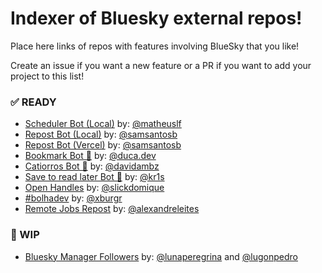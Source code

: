 # Indexer of Bluesky external repos!

Place here links of repos with features involving BlueSky that you like!

Create an issue if you want a new feature or a PR if you want to add your project to this list!

### ✅ READY

- [Scheduler Bot (Local)](https://github.com/matheuslf/spring.boot.scheduler.bluesky) by: [@matheuslf](https://github.com/matheuslf)
- [Repost Bot (Local)](https://github.com/samsantosb/Local-Bluesky-Repost-Bot) by: [@samsantosb](https://github.com/samsantosb)
- [Repost Bot (Vercel)](https://github.com/samsantosb/Bluesky-Repost-Bot) by: [@samsantosb](https://github.com/samsantosb)
- [Bookmark Bot 📌](https://bsky.app/profile/did:plc:ugr4cq2txrfg4cdro2axjgie) by: [@duca.dev](https://bsky.app/profile/did:plc:meo7jkjahpczfoo5kcs5ieeh)
- [Catiorros Bot 🐶](https://bsky.app/profile/did:plc:uyxcilaeh56er653ip7bkpiv) by: [@davidambz](https://github.com/davidambz)
- [Save to read later Bot 🔖](https://bsky.app/profile/savetoread.bsky.social) by: [@kr1s](https://github.com/Cristuker)
- [Open Handles](https://handles.domi.zip/) by: [@slickdomique](https://github.com/SlickDomique)
- [#bolhadev](https://bsky.app/profile/bolhadev.com) by: [@xburgr](https://bsky.app/profile/did:plc:7mcf3jopjztipcusxgeaj2vy)
- [Remote Jobs Repost](https://bsky.app/profile/remotejobs.bsky.social) by: [@alexandreleites](https://bsky.app/profile/did:plc:rpznpgbbs5dx6fmfqmdmy4l6)

### 🚧 WIP

- [Bluesky Manager Followers](https://github.com/lunaperegrina/bluesky-followers) by: [@lunaperegrina](https://github.com/lunaperegrina) and [@lugonpedro](https://github.com/lugonpedro)
